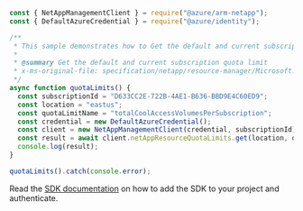 ```javascript
const { NetAppManagementClient } = require("@azure/arm-netapp");
const { DefaultAzureCredential } = require("@azure/identity");

/**
 * This sample demonstrates how to Get the default and current subscription quota limit
 *
 * @summary Get the default and current subscription quota limit
 * x-ms-original-file: specification/netapp/resource-manager/Microsoft.NetApp/stable/2022-01-01/examples/QuotaLimits_Get.json
 */
async function quotaLimits() {
  const subscriptionId = "D633CC2E-722B-4AE1-B636-BBD9E4C60ED9";
  const location = "eastus";
  const quotaLimitName = "totalCoolAccessVolumesPerSubscription";
  const credential = new DefaultAzureCredential();
  const client = new NetAppManagementClient(credential, subscriptionId);
  const result = await client.netAppResourceQuotaLimits.get(location, quotaLimitName);
  console.log(result);
}

quotaLimits().catch(console.error);
```

Read the [SDK documentation](https://github.com/Azure/azure-sdk-for-js/blob/%40azure%2Farm-netapp_16.0.0/sdk/netapp/arm-netapp/README.md) on how to add the SDK to your project and authenticate.
